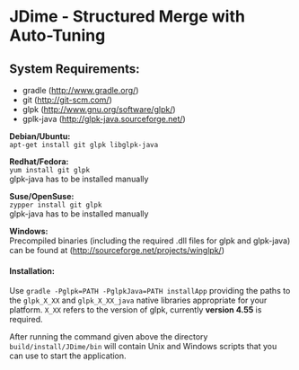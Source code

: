 # JDime  -  Structured Merge with Auto-Tuning
## System Requirements:
* gradle (http://www.gradle.org/)
* git (http://git-scm.com/)
* glpk (http://www.gnu.org/software/glpk/)
* gplk-java (http://glpk-java.sourceforge.net/)

__Debian/Ubuntu:__  
`apt-get install git glpk libglpk-java`

__Redhat/Fedora:__  
`yum install git glpk`  
glpk-java has to be installed manually

__Suse/OpenSuse:__  
`zypper install git glpk`  
glpk-java has to be installed manually  

__Windows:__  
Precompiled binaries (including the required .dll files for glpk and glpk-java) can be found at
(http://sourceforge.net/projects/winglpk/)

#### Installation:
Use `gradle -Pglpk=PATH -PglpkJava=PATH installApp` providing the paths to the `glpk_X_XX` and `glpk_X_XX_java` 
native libraries appropriate for your platform. `X_XX` refers to the version of glpk, currently __version 4.55__ is required.  

After running the command given above the directory `build/install/JDime/bin` will contain Unix and Windows scripts
that you can use to start the application.
